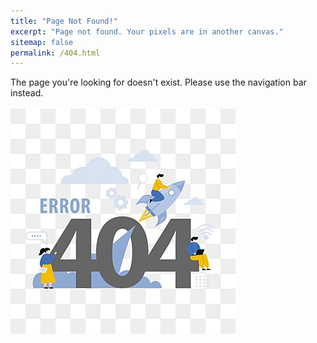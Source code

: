 ```yaml
---
title: "Page Not Found!"
excerpt: "Page not found. Your pixels are in another canvas."
sitemap: false
permalink: /404.html
---
```


The page you're looking for doesn't exist. Please use the navigation bar instead.<br/><br/>
!["page not found"](../images/404.png)